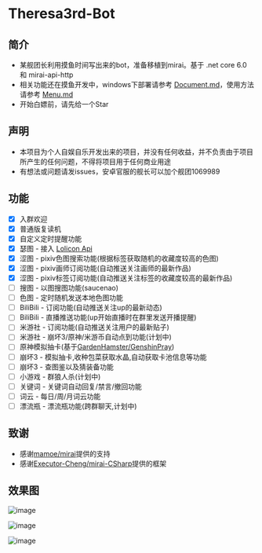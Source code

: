# Theresa3rd-Bot

## 简介
 - 某舰团长利用摸鱼时间写出来的bot，准备移植到mirai。基于 .net core 6.0 和 mirai-api-http
 - 相关功能还在摸鱼开发中，windows下部署请参考 [Document.md](https://github.com/GardenHamster/Theresa3rd-Bot/blob/main/Document.md)，使用方法请参考 [Menu.md](https://github.com/GardenHamster/Theresa3rd-Bot/blob/main/Menu.md)
 - 开始白嫖前，请先给一个Star

## 声明
 - 本项目为个人自娱自乐开发出来的项目，并没有任何收益，并不负责由于项目所产生的任何问题，不得将项目用于任何商业用途
 - 有想法或问题请发issues，安卓官服的舰长可以加个舰团1069989

## 功能
- [x] 入群欢迎
- [x] 普通版复读机
- [x] 自定义定时提醒功能
- [x] 瑟图 - 接入 [Lolicon Api](https://api.lolicon.app/#/setu)
- [x] 涩图 - pixiv色图搜索功能(根据标签获取随机的收藏度较高的色图)
- [x] 涩图 - pixiv画师订阅功能(自动推送关注画师的最新作品)
- [x] 涩图 - pixiv标签订阅功能(自动推送关注标签的收藏度较高的最新作品)
- [ ] 搜图 - 以图搜图功能(saucenao)
- [ ] 色图 - 定时随机发送本地色图功能
- [ ] BiliBili - 订阅功能(自动推送关注up的最新动态)
- [ ] BiliBili - 直播推送功能(up开始直播时在群里发送开播提醒)
- [ ] 米游社 - 订阅功能(自动推送关注用户的最新贴子)
- [ ] 米游社 - 崩坏3/原神/米游币自动点到功能(计划中)
- [ ] 原神模拟抽卡(基于[GardenHamster/GenshinPray](https://github.com/GardenHamster/GenshinPray))
- [ ] 崩坏3 - 模拟抽卡,收种包菜获取水晶,自动获取卡池信息等功能
- [ ] 崩坏3 - 查图鉴以及猜装备功能
- [ ] 小游戏 - 群狼人杀(计划中)
- [ ] 关键词 - 关键词自动回复/禁言/撤回功能
- [ ] 词云 - 每日/周/月词云功能
- [ ] 漂流瓶 - 漂流瓶功能(跨群聊天,计划中)

## 致谢
- 感谢[mamoe/mirai](https://github.com/mamoe/mirai)提供的支持
- 感谢[Executor-Cheng/mirai-CSharp](https://github.com/Executor-Cheng/mirai-CSharp)提供的框架

## 效果图
![image](https://user-images.githubusercontent.com/89188316/153139063-7ec31cd9-debe-475f-8ec3-b4660f552d21.png)

![image](https://user-images.githubusercontent.com/89188316/153144525-36b177f2-7ac8-4868-bb4f-223bb6978af9.png)

![image](https://user-images.githubusercontent.com/89188316/153144700-568fb0c8-92c7-4c6e-9868-d4361ab1eb16.png)



